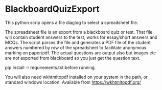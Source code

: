 # BlackboardQuizExport

This python scrip opens a file diaglog to select a spreadsheet file.

The spreadsheet file is an export from a blackboard quiz or test.  That file will contain student answers to the test, works for essay/short answers and MCQs.  The script parses the file and generates a PDF file of the student answers numbered by row of the spreadsheet to facilitate anonymous marking on paper/pdf.  The actual questions are output also but images etc are not exported from blackboard so you just get the question text.

pip install -r requirements.txt before running.

You will also need wkhtmltopdf installed on your system in the path, or standard windows location.  Available from https://wkhtmltopdf.org/



